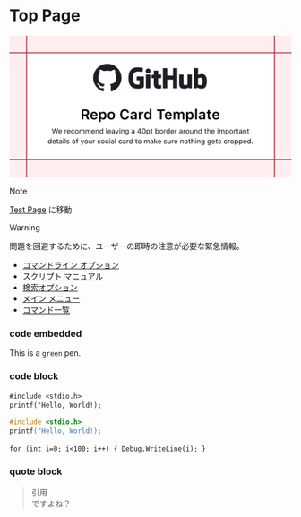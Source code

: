 # Top Page

![App Icon](../assets/images/sample.png)

> [!NOTE]
> [Test Page](page.md) に移動

> [!WARNING]
> 問題を回避するために、ユーザーの即時の注意が必要な緊急情報。

- [コマンドライン オプション](commandline-options.html)
- [スクリプト マニュアル](script-manual.html)
- [検索オプション](search-options.html)
- [メイン メニュー](main-menu.html)
- [コマンド一覧](command-list.html)

### code embedded
This is a `green` pen.

### code block 
```
#include <stdio.h>
printf("Hello, World!);
```
```c
#include <stdio.h>
printf("Hello, World!);
```
``` for (int i=0; i<100; i++) { Debug.WriteLine(i); } ```

### quote block
> 引用  
> ですよね？